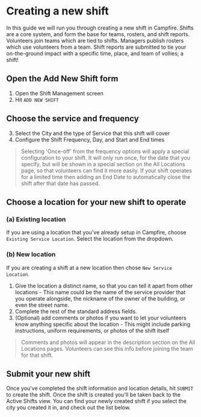 # Creating a new shift

In this guide we will run you through creating a new shift in Campfire. Shifts are a core system, and form the base for teams, rosters, and shift reports. Volunteers join teams which are tied to shifts. Managers publish rosters which use volunteers from a team. Shift reports are submitted to tie your on-the-ground impact with a specific time, place, and team of vollies; a shift!

## Open the Add New Shift form

1. Open the Shift Management screen
2. Hit `ADD NEW SHIFT`

## Choose the service and frequency

3. Select the City and the type of Service that this shift will cover
4. Configure the Shift Frequency, Day, and Start and End times

> Selecting 'Once-off' from the frequency options will apply a special configuration to your shift. It will only run once, for the date that you specify, but will be shown in a special section on the All Locations page, so that volunteers can find it more easily. If your shift operates for a limited time then adding an End Date to automatically close the shift after that date has passed.

## Choose a location for your new shift to operate

### (a) Existing location

If you are using a location that you've already setup in Campfire, choose `Existing Service Location`. Select the location from the dropdown.

### (b) New location

If you are creating a shift at a new location then chose `New Service Location`.

1. Give the location a distinct name, so that you can tell it apart from other locations - This name could be the name of the service provider that you operate alongside, the nickname of the owner of the building, or even the street name.
1. Complete the rest of the standard address fields.
1. (Optional) add comments or photos if you want to let your volunteers know anything specific about the location - This might include parking instructions, uniform requirements, or photos of the shift itself

> Comments and photos will appear in the description section on the All Locations pages. Volunteers can see this info before joining the team for that shift.

## Submit your new shift

Once you've completed the shift information and location details, hit `SUBMIT` to create the shift. Once the shift is created you'll be taken back to the Active Shifts view. You can find your newly created shift if you select the city you created it in, and check out the list below.
